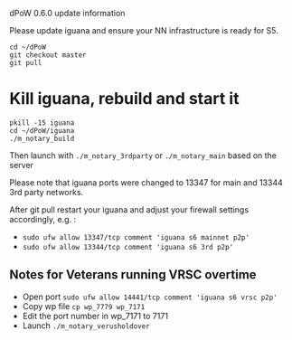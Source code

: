 dPoW 0.6.0 update information


Please update iguana and ensure your NN infrastructure is ready for S5.
```
cd ~/dPoW
git checkout master
git pull
```

# Kill iguana, rebuild and start it

```
pkill -15 iguana
cd ~/dPoW/iguana
./m_notary_build
```

Then launch with `./m_notary_3rdparty` or `./m_notary_main` based on the server

Please note that iguana ports were changed to 13347 for main and 13344 3rd party networks.

After git pull restart your iguana and adjust your firewall settings accordingly, e.g. :

- `sudo ufw allow 13347/tcp comment 'iguana s6 mainnet p2p'`
- `sudo ufw allow 13344/tcp comment 'iguana s6 3rd p2p' `

## Notes for Veterans running VRSC overtime

- Open port `sudo ufw allow 14441/tcp comment 'iguana s6 vrsc p2p'`
- Copy wp file `cp wp_7779 wp_7171`
- Edit the port number in wp_7171 to 7171
- Launch `./m_notary_verusholdover`
